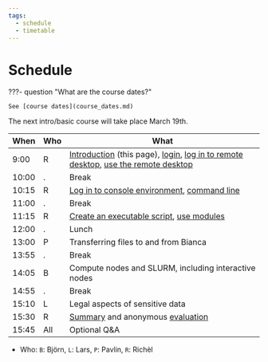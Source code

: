 ```yaml
---
tags:
  - schedule
  - timetable
---
```


# Schedule

???- question "What are the course dates?"

    See [course dates](course_dates.md)

The next intro/basic course will take place March 19th.

When  | Who  | What
------|------|-----------------------------
9:00  | R    | [Introduction](intro.md) (this page), [login](login.md), [log in to remote desktop](login_remote_desktop.md), [use the remote desktop](use_remote_desktop.md)
10:00 | .    | Break
10:15 | R    | [Log in to console environment](login_console.md), [command line](commandline.md)
11:00 | .    | Break
11:15 | R    | [Create an executable script](create_script.md), [use modules](modules.md)
12:00 | .    | Lunch
13:00 | P    | Transferring files to and from Bianca
13:55 | .    | Break
14:05 | B    | Compute nodes and SLURM, including interactive nodes
14:55 | .    | Break
15:10 | L    | Legal aspects of sensitive data
15:30 | R    | [Summary](summary.md) and anonymous [evaluation](evaluation.md)
15:45 | All  | Optional Q&A

- Who: `B`: Björn, `L`: Lars, `P`: Pavlin, `R`: Richèl

